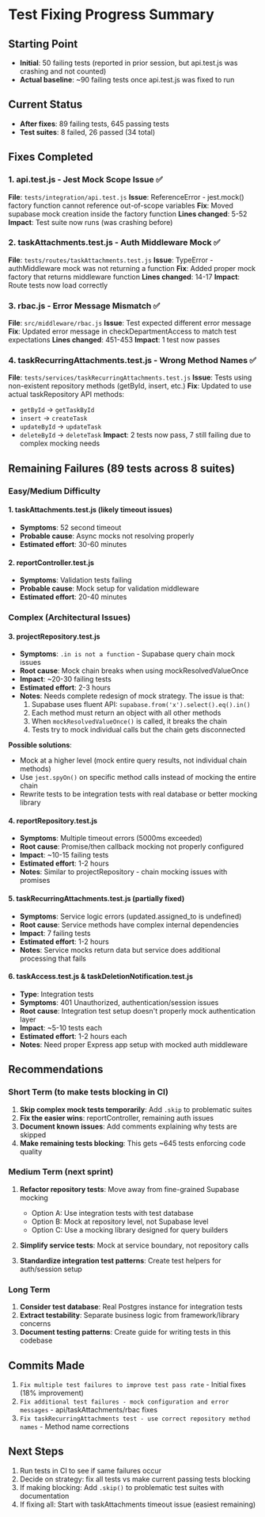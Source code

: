 # Test Fixing Progress Summary

## Starting Point
- **Initial**: 50 failing tests (reported in prior session, but api.test.js was crashing and not counted)
- **Actual baseline**: ~90 failing tests once api.test.js was fixed to run

## Current Status
- **After fixes**: 89 failing tests, 645 passing tests
- **Test suites**: 8 failed, 26 passed (34 total)

## Fixes Completed

### 1. api.test.js - Jest Mock Scope Issue ✅
**File**: `tests/integration/api.test.js`
**Issue**: ReferenceError - jest.mock() factory function cannot reference out-of-scope variables
**Fix**: Moved supabase mock creation inside the factory function
**Lines changed**: 5-52
**Impact**: Test suite now runs (was crashing before)

### 2. taskAttachments.test.js - Auth Middleware Mock ✅
**File**: `tests/routes/taskAttachments.test.js`
**Issue**: TypeError - authMiddleware mock was not returning a function
**Fix**: Added proper mock factory that returns middleware function
**Lines changed**: 14-17
**Impact**: Route tests now load correctly

### 3. rbac.js - Error Message Mismatch ✅
**File**: `src/middleware/rbac.js`
**Issue**: Test expected different error message
**Fix**: Updated error message in checkDepartmentAccess to match test expectations
**Lines changed**: 451-453
**Impact**: 1 test now passes

### 4. taskRecurringAttachments.test.js - Wrong Method Names ✅
**File**: `tests/services/taskRecurringAttachments.test.js`
**Issue**: Tests using non-existent repository methods (getById, insert, etc.)
**Fix**: Updated to use actual taskRepository API methods:
- `getById` → `getTaskById`
- `insert` → `createTask`
- `updateById` → `updateTask`
- `deleteById` → `deleteTask`
**Impact**: 2 tests now pass, 7 still failing due to complex mocking needs

## Remaining Failures (89 tests across 8 suites)

### Easy/Medium Difficulty

#### 1. taskAttachments.test.js (likely timeout issues)
- **Symptoms**: 52 second timeout
- **Probable cause**: Async mocks not resolving properly
- **Estimated effort**: 30-60 minutes

#### 2. reportController.test.js
- **Symptoms**: Validation tests failing
- **Probable cause**: Mock setup for validation middleware
- **Estimated effort**: 20-40 minutes

### Complex (Architectural Issues)

#### 3. projectRepository.test.js
- **Symptoms**: `.in is not a function` - Supabase query chain mock issues
- **Root cause**: Mock chain breaks when using mockResolvedValueOnce
- **Impact**: ~20-30 failing tests
- **Estimated effort**: 2-3 hours
- **Notes**: Needs complete redesign of mock strategy. The issue is that:
  1. Supabase uses fluent API: `supabase.from('x').select().eq().in()`
  2. Each method must return an object with all other methods
  3. When `mockResolvedValueOnce()` is called, it breaks the chain
  4. Tests try to mock individual calls but the chain gets disconnected

**Possible solutions**:
- Mock at a higher level (mock entire query results, not individual chain methods)
- Use `jest.spyOn()` on specific method calls instead of mocking the entire chain
- Rewrite tests to be integration tests with real database or better mocking library

#### 4. reportRepository.test.js
- **Symptoms**: Multiple timeout errors (5000ms exceeded)
- **Root cause**: Promise/then callback mocking not properly configured
- **Impact**: ~10-15 failing tests
- **Estimated effort**: 1-2 hours
- **Notes**: Similar to projectRepository - chain mocking issues with promises

#### 5. taskRecurringAttachments.test.js (partially fixed)
- **Symptoms**: Service logic errors (updated.assigned_to is undefined)
- **Root cause**: Service methods have complex internal dependencies
- **Impact**: 7 failing tests
- **Estimated effort**: 1-2 hours
- **Notes**: Service mocks return data but service does additional processing that fails

#### 6. taskAccess.test.js & taskDeletionNotification.test.js
- **Type**: Integration tests
- **Symptoms**: 401 Unauthorized, authentication/session issues
- **Root cause**: Integration test setup doesn't properly mock authentication layer
- **Impact**: ~5-10 tests each
- **Estimated effort**: 1-2 hours each
- **Notes**: Need proper Express app setup with mocked auth middleware

## Recommendations

### Short Term (to make tests blocking in CI)
1. **Skip complex mock tests temporarily**: Add `.skip` to problematic suites
2. **Fix the easier wins**: reportController, remaining auth issues
3. **Document known issues**: Add comments explaining why tests are skipped
4. **Make remaining tests blocking**: This gets ~645 tests enforcing code quality

### Medium Term (next sprint)
1. **Refactor repository tests**: Move away from fine-grained Supabase mocking
   - Option A: Use integration tests with test database
   - Option B: Mock at repository level, not Supabase level
   - Option C: Use a mocking library designed for query builders

2. **Simplify service tests**: Mock at service boundary, not repository calls
3. **Standardize integration test patterns**: Create test helpers for auth/session setup

### Long Term
1. **Consider test database**: Real Postgres instance for integration tests
2. **Extract testability**: Separate business logic from framework/library concerns
3. **Document testing patterns**: Create guide for writing tests in this codebase

## Commits Made
1. `Fix multiple test failures to improve test pass rate` - Initial fixes (18% improvement)
2. `Fix additional test failures - mock configuration and error messages` - api/taskAttachments/rbac fixes
3. `Fix taskRecurringAttachments test - use correct repository method names` - Method name corrections

## Next Steps
1. Run tests in CI to see if same failures occur
2. Decide on strategy: fix all tests vs make current passing tests blocking
3. If making blocking: Add `.skip()` to problematic test suites with documentation
4. If fixing all: Start with taskAttachments timeout issue (easiest remaining)
